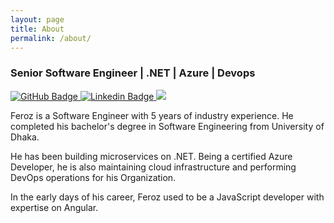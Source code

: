 ```yaml
---
layout: page
title: About
permalink: /about/
---
```


### Senior Software Engineer | .NET | Azure | Devops

<a href="https://github.com/froghramar?tab=followers">
  <img src="https://img.shields.io/github/followers/froghramar?label=Followers&logo=github&style=for-the-badge" alt="GitHub Badge">
</a>
<a href="https://www.linkedin.com/in/froghramar/">
  <img src="https://img.shields.io/badge/LinkedIn-0077B5?style=for-the-badge&logo=linkedin&logoColor=white" alt="Linkedin Badge">
</a>
<a href="https://github.com/froghramar">
   <img src="https://komarev.com/ghpvc/?username=froghramar&style=for-the-badge">
</a>

Feroz is a Software Engineer with 5 years of industry experience.
He completed his bachelor's degree in Software Engineering from University of Dhaka.

He has been building microservices on .NET.
Being a certified Azure Developer, he is also maintaining cloud infrastructure and performing DevOps operations for his Organization.

In the early days of his career, Feroz used to be a JavaScript developer with expertise on Angular.
